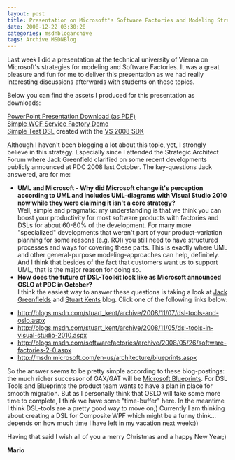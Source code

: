 ```yaml
---
layout: post
title: Presentation on Microsoft's Software Factories and Modeling Strategy
date: 2008-12-22 03:30:28
categories: msdnblogarchive
tags: Archive MSDNBlog
---
```


Last week I did a presentation at the technical university of Vienna on Microsoft's strategies for modeling and Software Factories. It was a great pleasure and fun for me to deliver this presentation as we had really interesting discussions afterwards with students on these topics.

 Below you can find the assets I produced for this presentation as downloads:

 [PowerPoint Presentation Download (as PDF)](http://cid-c57a431d03937fc0.skydrive.live.com/self.aspx/.Public/200812%20TU%20Vienna/ModelingStrategy.pdf)   
[Simple WCF Service Factory Demo](http://cid-c57a431d03937fc0.skydrive.live.com/self.aspx/.Public/200812%20TU%20Vienna/SimpleWSFactory.zip)   
[Simple Test DSL](http://cid-c57a431d03937fc0.skydrive.live.com/self.aspx/.Public/200812%20TU%20Vienna/TestSimpleDSL.zip) created with the [VS 2008 SDK](http://www.microsoft.com/downloads/details.aspx?FamilyID=59ec6ec3-4273-48a3-ba25-dc925a45584d&DisplayLang=en)

 Although I haven't been blogging a lot about this topic, yet, I strongly believe in this strategy. Especially since I attended the Strategic Architect Forum where Jack Greenfield clarified on some recent developments publicly announced at PDC 2008 last October. The key-questions Jack answered, are for me:

 * **UML and Microsoft - Why did Microsoft change it's perception according to UML and includes UML-diagrams with Visual Studio 2010 now while they were claiming it isn't a core strategy?**   
Well, simple and pragmatic: my understanding is that we think you can boost your productivity for most software products with factories and DSLs for about 60-80% of the development. For many more "specialized" developments that weren't part of your product-variation planning for some reasons (e.g. ROI) you still need to have structured processes and ways for covering these parts. This is exactly where UML and other general-purpose modeling-approaches can help, definitely. And I think that besides of the fact that customers want us to support UML, that is the major reason for doing so.
* **How does the future of DSL-Toolkit look like as Microsoft announced OSLO at PDC in October?**   
I think the easiest way to answer these questions is taking a look at [Jack Greenfields](http://blogs.msdn.com/jackgr) and [Stuart Kents](http://blogs.msdn.com/stuart_kent) blog. Click one of the following links below:
+ <http://blogs.msdn.com/stuart_kent/archive/2008/11/07/dsl-tools-and-oslo.aspx>
+ <http://blogs.msdn.com/stuart_kent/archive/2008/11/05/dsl-tools-in-visual-studio-2010.aspx>
+ <http://blogs.msdn.com/softwarefactories/archive/2008/05/26/software-factories-2-0.aspx>
+ <http://msdn.microsoft.com/en-us/architecture/blueprints.aspx>

 So the answer seems to be pretty simple according to these blog-postings: the much richer successor of GAX/GAT will be [Microsoft Blueprints](http://www.codeplex.com/blueprints). For DSL Tools and Blueprints the product team wants to have a plan in place for smooth migration. But as I personally think that OSLO will take some more time to complete, I think we have some "time-buffer" here. In the meantime I think DSL-tools are a pretty good way to move on;) Currently I am thinking about creating a DSL for Composite WPF which might be a funny think... depends on how much time I have left in my vacation next week:))

 Having that said I wish all of you a merry Christmas and a happy New Year;)

 **Mario**


